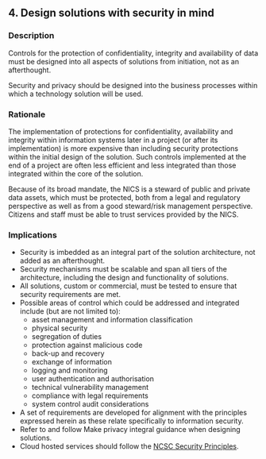 ## 4. Design solutions with security in mind

### Description

Controls for the protection of confidentiality, integrity and availability of data must
be designed into all aspects of solutions from initiation, not as an afterthought.

Security and privacy should be designed into the business processes within which a
technology solution will be used.

### Rationale

The implementation of protections for confidentiality, availability and integrity within information systems later in a project (or after its implementation) is more expensive than including security protections within the initial design of the solution. Such controls implemented at the end of a project are often less efficient and less integrated than those integrated within the core of the solution.

Because of its broad mandate, the NICS is a steward of public and private data assets, which must be protected, both from a legal and regulatory perspective as well as from a good steward/risk management perspective. Citizens and staff must be able to trust services provided by the NICS.

### Implications

- Security is imbedded as an integral part of the solution architecture, not added as an afterthought.
- Security mechanisms must be scalable and span all tiers of the architecture, including the design and functionality of solutions.
- All solutions, custom or commercial, must be tested to ensure that security requirements are met.
- Possible areas of control which could be addressed and integrated include (but are not limited to):
  - asset management and information classification
  - physical security
  - segregation of duties
  - protection against malicious code
  - back-up and recovery
  - exchange of information
  - logging and monitoring
  - user authentication and authorisation
  - technical vulnerability management
  - compliance with legal requirements
  - system control audit considerations
- A set of requirements are developed for alignment with the principles expressed herein as these relate specifically to information security.
- Refer to and follow Make privacy integral guidance when designing solutions.
- Cloud hosted services should follow the [NCSC Security Principles](https://www.ncsc.gov.uk/collection/cloud-security?curPage=/collection/cloud-security/implementing-the-cloud-security-principles).
